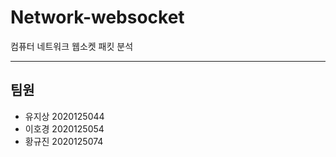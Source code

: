 # Network-websocket
컴퓨터 네트워크 웹소켓 패킷 분석
***
## 팀원
* 유지상 2020125044
* 이호경 2020125054
* 황규진 2020125074

